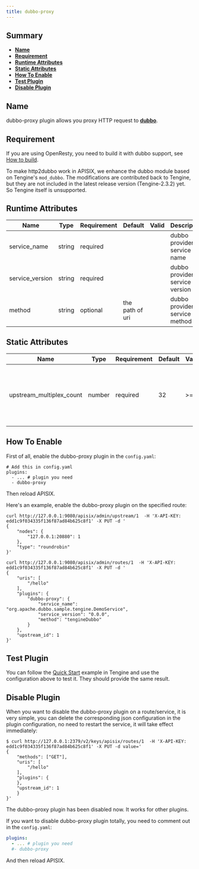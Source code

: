 ```yaml
---
title: dubbo-proxy
---
```


<!--
#
# Licensed to the Apache Software Foundation (ASF) under one or more
# contributor license agreements.  See the NOTICE file distributed with
# this work for additional information regarding copyright ownership.
# The ASF licenses this file to You under the Apache License, Version 2.0
# (the "License"); you may not use this file except in compliance with
# the License.  You may obtain a copy of the License at
#
#     http://www.apache.org/licenses/LICENSE-2.0
#
# Unless required by applicable law or agreed to in writing, software
# distributed under the License is distributed on an "AS IS" BASIS,
# WITHOUT WARRANTIES OR CONDITIONS OF ANY KIND, either express or implied.
# See the License for the specific language governing permissions and
# limitations under the License.
#
-->

## Summary

- [**Name**](#name)
- [**Requirement**](#requirement)
- [**Runtime Attributes**](#runtime-attributes)
- [**Static Attributes**](#static-attributes)
- [**How To Enable**](#how-to-enable)
- [**Test Plugin**](#test-plugin)
- [**Disable Plugin**](#disable-plugin)

## Name

dubbo-proxy plugin allows you proxy HTTP request to [**dubbo**](http://dubbo.apache.org).

## Requirement

If you are using OpenResty, you need to build it with dubbo support, see [How to build](https://github.com/api7/mod_dubbo#how-to-build).

To make http2dubbo work in APISIX, we enhance the dubbo module based on Tengine's `mod_dubbo`. The modifications are contributed back to Tengine, but they are not included in the latest release version (Tengine-2.3.2) yet. So Tengine itself is unsupported.

## Runtime Attributes

| Name         | Type   | Requirement | Default  | Valid        | Description                                                          |
| ------------ | ------ | ----------- | -------- | ------------ | -------------------------------------------------------------------- |
| service_name    | string | required    |          |              | dubbo provider service name|
| service_version | string | required    |          |              | dubbo provider service version|
| method          | string | optional    | the path of uri   |     | dubbo provider service method|

## Static Attributes

| Name         | Type   | Requirement | Default  | Valid        | Description                                                          |
| ------------ | ------ | ----------- | -------- | ------------ | -------------------------------------------------------------------- |
| upstream_multiplex_count | number | required    | 32        | >= 1 | the maximum number of multiplex requests in an upstream connection |

## How To Enable

First of all, enable the dubbo-proxy plugin in the `config.yaml`:

```
# Add this in config.yaml
plugins:
  - ... # plugin you need
  - dubbo-proxy
```

Then reload APISIX.

Here's an example, enable the dubbo-proxy plugin on the specified route:

```shell
curl http://127.0.0.1:9080/apisix/admin/upstream/1  -H 'X-API-KEY: edd1c9f034335f136f87ad84b625c8f1' -X PUT -d '
{
    "nodes": {
        "127.0.0.1:20880": 1
    },
    "type": "roundrobin"
}'

curl http://127.0.0.1:9080/apisix/admin/routes/1  -H 'X-API-KEY: edd1c9f034335f136f87ad84b625c8f1' -X PUT -d '
{
    "uris": [
        "/hello"
    ],
    "plugins": {
        "dubbo-proxy": {
            "service_name": "org.apache.dubbo.sample.tengine.DemoService",
            "service_version": "0.0.0",
            "method": "tengineDubbo"
        }
    },
    "upstream_id": 1
}'
```

## Test Plugin

You can follow the [Quick Start](https://github.com/alibaba/tengine/tree/master/modules/mod_dubbo#quick-start) example in Tengine and use the configuration above to test it.
They should provide the same result.

## Disable Plugin

When you want to disable the dubbo-proxy plugin on a route/service, it is very simple,
 you can delete the corresponding json configuration in the plugin configuration,
  no need to restart the service, it will take effect immediately:

```shell
$ curl http://127.0.0.1:2379/v2/keys/apisix/routes/1  -H 'X-API-KEY: edd1c9f034335f136f87ad84b625c8f1' -X PUT -d value='
{
    "methods": ["GET"],
    "uris": [
        "/hello"
    ],
    "plugins": {
    },
    "upstream_id": 1
    }
}'
```

The dubbo-proxy plugin has been disabled now. It works for other plugins.

If you want to disable dubbo-proxy plugin totally,
you need to comment out in the `config.yaml`:

```yaml
plugins:
  - ... # plugin you need
  #- dubbo-proxy
```

And then reload APISIX.
